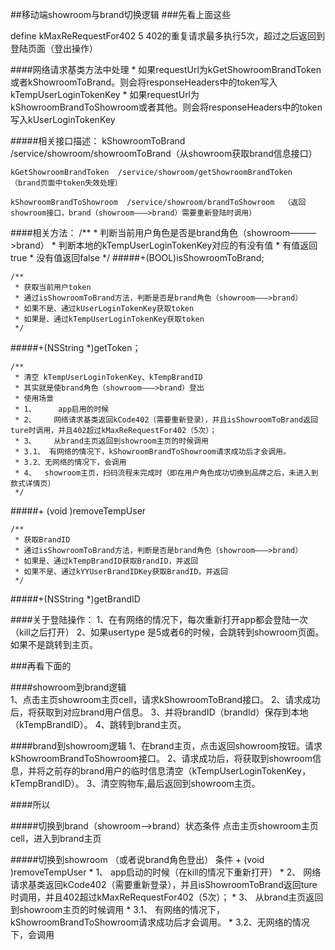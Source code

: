##移动端showroom与brand切换逻辑
###先看上面这些

define kMaxReRequestFor402 5 402的重复请求最多执行5次，超过之后返回到登陆页面（登出操作）

####网络请求基类方法中处理
	* 如果requestUrl为kGetShowroomBrandToken或者kShowroomToBrand。则会将responseHeaders中的token写入kTempUserLoginTokenKey
	* 如果requestUrl为kShowroomBrandToShowroom或者其他。则会将responseHeaders中的token写入kUserLoginTokenKey

#####相关接口描述：
	kShowroomToBrand  /service/showroom/showroomToBrand（从showroom获取brand信息接口）
	
	kGetShowroomBrandToken  /service/showroom/getShowroomBrandToken （brand页面中token失效处理）
	
	kShowroomBrandToShowroom  /service/showroom/brandToShowroom  （返回showroom接口，brand（showroom———>brand）需要重新登陆时调用）

####相关方法：
	/**
	 * 判断当前用户角色是否是brand角色（showroom———>brand）
	 * 判断本地的kTempUserLoginTokenKey对应的有没有值
	 * 有值返回true
	 * 没有值返回false
	 */
#####+(BOOL)isShowroomToBrand;

	/**
	 * 获取当前用户token
	 * 通过isShowroomToBrand方法，判断是否是brand角色（showroom———>brand）
	 * 如果不是、通过kUserLoginTokenKey获取token
	 * 如果是、通过kTempUserLoginTokenKey获取token
	 */
#####+(NSString *)getToken；

	/**
	 * 清空 kTempUserLoginTokenKey、kTempBrandID
	 * 其实就是使brand角色（showroom———>brand）登出
	 * 使用场景
	 * 1、     app启用的时候
	 * 2、    网络请求基类返回kCode402（需要重新登录），并且isShowroomToBrand返回ture时调用，并且402超过kMaxReRequestFor402（5次）；
	 * 3、    从brand主页返回到showroom主页的时候调用
	 * 3.1、 有网络的情况下，kShowroomBrandToShowroom请求成功后才会调用。
	 * 3.2、无网络的情况下，会调用
	 * 4、  showroom主页，扫码流程未完成时（即在用户角色成功切换到品牌之后，未进入到款式详情页）
	 */
#####+ (void )removeTempUser

	/**
	 * 获取BrandID
	 * 通过isShowroomToBrand方法，判断是否是brand角色（showroom———>brand）
	 * 如果是、通过kTempBrandID获取BrandID，并返回
	 * 如果不是、通过kYYUserBrandIDKey获取BrandID，并返回
	 */
#####+(NSString *)getBrandID

####关于登陆操作：
	1、在有网络的情况下，每次重新打开app都会登陆一次（kill之后打开）
	2、如果usertype 是5或者6的时候，会跳转到showroom页面。如果不是跳转到主页。

###再看下面的

####showroom到brand逻辑  
	1、点击主页showroom主页cell，请求kShowroomToBrand接口。
	2、请求成功后，将获取到对应brand用户信息。
	3、并将brandID（brandId）保存到本地（kTempBrandID）。
	4、跳转到brand主页。

####brand到showroom逻辑
	1、在brand主页，点击返回showroom按钮。请求kShowroomBrandToShowroom接口。
	2、请求成功后，将获取到showroom信息，并将之前存的brand用户的临时信息清空（kTempUserLoginTokenKey，kTempBrandID）。
	3、清空购物车,最后返回到showroom主页。


####所以

#####切换到brand（showroom——>brand）状态条件
	点击主页showroom主页cell，进入到brand主页

#####切换到showroom （或者说brand角色登出） 条件 + (void )removeTempUser
	 * 1、     app启动的时候（在kill的情况下重新打开）
	 * 2、    网络请求基类返回kCode402（需要重新登录），并且isShowroomToBrand返回ture时调用，并且402超过kMaxReRequestFor402（5次）；
	 * 3、    从brand主页返回到showroom主页的时候调用
	 * 3.1、 有网络的情况下，kShowroomBrandToShowroom请求成功后才会调用。
	 * 3.2、无网络的情况下，会调用

